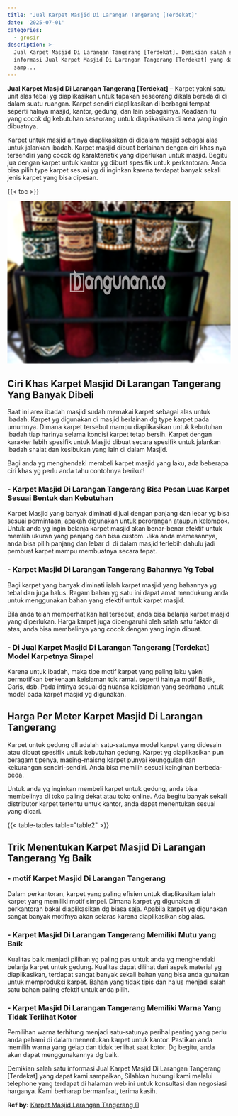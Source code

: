 ```yaml
---
title: 'Jual Karpet Masjid Di Larangan Tangerang [Terdekat]'
date: '2025-07-01'
categories:
  - grosir
description: >-
  Jual Karpet Masjid Di Larangan Tangerang [Terdekat]. Demikian salah satu
  informasi Jual Karpet Masjid Di Larangan Tangerang [Terdekat] yang dapat kami
  samp...
---
```


**Jual Karpet Masjid Di Larangan Tangerang \[Terdekat\]** – Karpet yakni satu unit alas tebal yg diaplikasikan untuk tapakan seseorang dikala berada di di dalam suatu ruangan. Karpet sendiri diaplikasikan di berbagai tempat seperti halnya masjid, kantor, gedung, dan lain sebagainya. Keadaan itu yang cocok dg kebutuhan seseorang untuk diaplikasikan di area yang ingin dibuatnya.

Karpet untuk masjid artinya diaplikasikan di didalam masjid sebagai alas untuk jalankan ibadah. Karpet masjid dibuat berlainan dengan ciri khas nya tersendiri yang cocok dg karakteristik yang diperlukan untuk masjid. Begitu jua dengan karpet untuk kantor yg dibuat spesifik untuk perkantoran. Anda bisa pilih type karpet sesuai yg di inginkan karena terdapat banyak sekali jenis karpet yang bisa dipesan.

{{< toc >}}

![Jual Karpet Masjid Di Larangan Tangerang [Terdekat]](/images/grosir-karpet-murah-38.png)

## Ciri Khas Karpet Masjid Di Larangan Tangerang Yang Banyak Dibeli

Saat ini area ibadah masjid sudah memakai karpet sebagai alas untuk ibadah. Karpet yg digunakan di masjid berlainan dg type karpet pada umumnya. Dimana karpet tersebut mampu diaplikasikan untuk kebutuhan ibadah tiap harinya selama kondisi karpet tetap bersih. Karpet dengan karakter lebih spesifik untuk Masjid dibuat secara spesifik untuk jalankan ibadah shalat dan kesibukan yang lain di dalam Masjid.

Bagi anda yg menghendaki membeli karpet masjid yang laku, ada beberapa ciri khas yg perlu anda tahu contohnya berikut!

### \- Karpet Masjid Di Larangan Tangerang Bisa Pesan Luas Karpet Sesuai Bentuk dan Kebutuhan

Karpet Masjid yang banyak diminati dijual dengan panjang dan lebar yg bisa sesuai permintaan, apakah digunakan untuk perorangan ataupun kelompok. Untuk anda yg ingin belanja karpet masjid akan benar-benar efektif untuk memliih ukuran yang panjang dan bisa custom. Jika anda memesannya, anda bisa pilih panjang dan lebar di di dalam masjid terlebih dahulu jadi pembuat karpet mampu membuatnya secara tepat.

### \- Karpet Masjid Di Larangan Tangerang Bahannya Yg Tebal

Bagi karpet yang banyak diminati ialah karpet masjid yang bahannya yg tebal dan juga halus. Ragam bahan yg satu ini dapat amat mendukung anda untuk menggunakan bahan yang efektif untuk karpet masjid.

Bila anda telah memperhatikan hal tersebut, anda bisa belanja karpet masjid yang diperlukan. Harga karpet juga dipengaruhi oleh salah satu faktor di atas, anda bisa membelinya yang cocok dengan yang ingin dibuat.

### \- Di Jual Karpet Masjid Di Larangan Tangerang \[Terdekat\] Model Karpetnya Simpel

Karena untuk ibadah, maka tipe motif karpet yang paling laku yakni bermotifkan berkenaan keislaman tdk ramai. seperti halnya motif Batik, Garis, dsb. Pada intinya sesuai dg nuansa keislaman yang sedrhana untuk model pada karpet masjid yg digunakan.

## Harga Per Meter Karpet Masjid Di Larangan Tangerang

Karpet untuk gedung dll adalah satu-satunya model karpet yang didesain atau dibuat spesifik untuk kebutuhan gedung. Karpet yg diaplikasikan pun beragam tipenya, masing-maisng karpet punyai keunggulan dan kekurangan sendiri-sendiri. Anda bisa memilih sesuai keinginan berbeda-beda.

Untuk anda yg inginkan membeli karpet untuk gedung, anda bisa membelinya di toko paling dekat atau toko online. Ada begitu banyak sekali distributor karpet tertentu untuk kantor, anda dapat menentukan sesuai yang dicari.

{{< table-tables table="table2" >}}

## Trik Menentukan Karpet Masjid Di Larangan Tangerang Yg Baik

### \- motif Karpet Masjid Di Larangan Tangerang

Dalam perkantoran, karpet yang paling efisien untuk diaplikasikan ialah karpet yang memiliki motif simpel. Dimana karpet yg digunakan di perkantoran bakal diaplikasikan dg biasa saja. Apabila karpet yg digunakan sangat banyak motifnya akan selaras karena diaplikasikan sbg alas.

### \- Karpet Masjid Di Larangan Tangerang Memiliki Mutu yang Baik

Kualitas baik menjadi pilihan yg paling pas untuk anda yg menghendaki belanja karpet untuk gedung. Kualitas dapat dilihat dari aspek material yg diaplikasikan, terdapat sangat banyak sekali bahan yang bisa anda gunakan untuk memproduksi karpet. Bahan yang tidak tipis dan halus menjadi salah satu bahan paling efektif untuk anda pilih.

### \- Karpet Masjid Di Larangan Tangerang Memiliki Warna Yang Tidak Terlihat Kotor

Pemilihan warna terhitung menjadi satu-satunya perihal penting yang perlu anda pahami di dalam menentukan karpet untuk kantor. Pastikan anda memilih warna yang gelap dan tidak terlihat saat kotor. Dg begitu, anda akan dapat menggunakannya dg baik.

Demikian salah satu informasi Jual Karpet Masjid Di Larangan Tangerang \[Terdekat\] yang dapat kami sampaikan, Silahkan hubungi kami melalui telephone yang terdapat di halaman web ini untuk konsultasi dan negosiasi harganya. Kami berharap bermanfaat, terima kasih.

**Ref by:**  [Karpet Masjid Larangan Tangerang []](https://id.wikipedia.org/wiki/Karpet)
